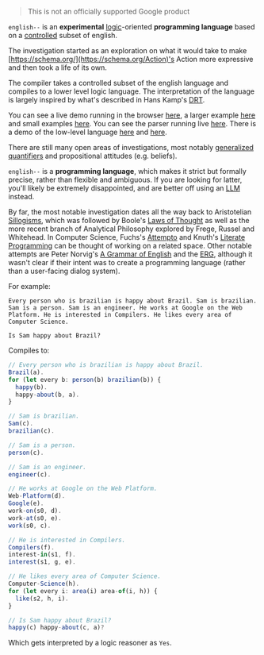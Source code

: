 > This is not an officially supported Google product

`english--` is an **experimental** [logic](https://en.wikipedia.org/wiki/Logic_programming)-oriented **programming language** based on a [controlled](https://en.wikipedia.org/wiki/Controlled_natural_language) subset of english. 

The investigation started as an exploration on what it would take to make [https://schema.org/](https://schema.org/Action)'s Action more expressive and then took a life of its own.

The compiler takes a controlled subset of the english language and compiles to a lower level logic language. The interpretation of the language is largely inspired by what's described in Hans Kamp's [DRT](https://en.wikipedia.org/wiki/Discourse_representation_theory).

You can see a live demo running in the browser [here](https://code.sgo.to/2021/07/02/english--.html), a larger example [here](https://code.sgo.to/2021/01/06/brazil.html) and small examples [here](https://code.sgo.to/2020/09/16/semantics.html). You can see the parser running live [here](https://code.sgo.to/2020/08/31/syntactic-theory.html). There is a demo of the low-level language [here](https://code.sgo.to/2021/05/14/natural-deduction.html) and [here](https://code.sgo.to/2021/07/01/kinship.html).

There are still many open areas of investigations, most notably [generalized quantifiers](https://code.sgo.to/2020/09/09/the-relational-theory-of-determiners.html) and propositional attitudes (e.g. beliefs).

`english--` is a **programming language**, which makes it strict but formally precise, rather than flexible and ambiguous. If you are looking for latter, you'll likely be extremely disappointed, and are better off using an [LLM](https://en.wikipedia.org/wiki/Large_language_model) instead. 

By far, the most notable investigation dates all the way back to Aristotelian [Sillogisms](https://en.wikipedia.org/wiki/Syllogism), which was followed by Boole's [Laws of Thought](https://en.wikipedia.org/wiki/The_Laws_of_Thought) as well as the more recent branch of Analytical Philosophy explored by Frege, Russel and Whitehead. In Computer Science, Fuchs's [Attempto](https://en.wikipedia.org/wiki/Attempto_Controlled_English) and Knuth's [Literate Programming](https://www-cs-faculty.stanford.edu/~knuth/lp.html) can be thought of working on a related space. Other notable attempts are Peter Norvig's [A Grammar of English](https://github.com/norvig/paip-lisp/blob/main/docs/chapter21.md) and the [ERG](https://github.com/delph-in/erg), although it wasn't clear if their intent was to create a programming language (rather than a user-facing dialog system).

For example:

```
Every person who is brazilian is happy about Brazil. Sam is brazilian. Sam is a person. Sam is an engineer. He works at Google on the Web Platform. He is interested in Compilers. He likes every area of Computer Science.

Is Sam happy about Brazil?
```

Compiles to:

```javascript
// Every person who is brazilian is happy about Brazil.
Brazil(a).
for (let every b: person(b) brazilian(b)) {
  happy(b).
  happy-about(b, a).
}

// Sam is brazilian.
Sam(c).
brazilian(c).

// Sam is a person.
person(c).

// Sam is an engineer.
engineer(c).

// He works at Google on the Web Platform.
Web-Platform(d).
Google(e).
work-on(s0, d).
work-at(s0, e).
work(s0, c).

// He is interested in Compilers.
Compilers(f).
interest-in(s1, f).
interest(s1, g, e).

// He likes every area of Computer Science.
Computer-Science(h).
for (let every i: area(i) area-of(i, h)) {
  like(s2, h, i).
}

// Is Sam happy about Brazil?
happy(c) happy-about(c, a)?
```

Which gets interpreted by a logic reasoner as `Yes`.
